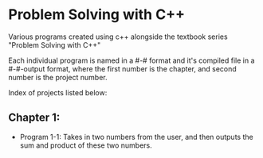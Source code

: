 # Problem Solving with C++

Various programs created using c++ alongside the textbook series "Problem Solving with C++" 

Each individual program is named in a #-# format and it's compiled file in a #-#-output format, where the first number is the chapter, and second number is the project number.
 
Index of projects listed below:

## Chapter 1:
- Program 1-1: Takes in two numbers from the user, and then outputs the sum and product of these two numbers.